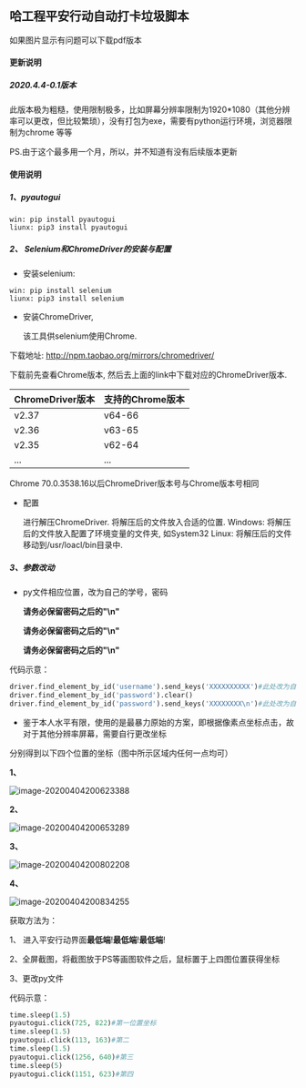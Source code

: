 ##  哈工程平安行动自动打卡垃圾脚本

如果图片显示有问题可以下载pdf版本

####  更新说明

#####  2020.4.4-0.1版本

此版本极为粗糙，使用限制极多，比如屏幕分辨率限制为1920*1080（其他分辨率可以更改，但比较繁琐），没有打包为exe，需要有python运行环境，浏览器限制为chrome 等等

PS.由于这个最多用一个月，所以，并不知道有没有后续版本更新

#### 使用说明

##### 1、pyautogui

```shell
win: pip install pyautogui
liunx: pip3 install pyautogui
```

##### 2、 Selenium和ChromeDriver的安装与配置

* 安装selenium:

```shell
win: pip install selenium
liunx: pip3 install selenium
```

* 安装ChromeDriver,

  该工具供selenium使用Chrome.

下载地址: http://npm.taobao.org/mirrors/chromedriver/

下载前先查看Chrome版本, 然后去上面的link中下载对应的ChromeDriver版本.

| ChromeDriver版本 | 支持的Chrome版本 |
| ---------------- | ---------------- |
|v2.37|v64-66|
|v2.36|v63-65|
|v2.35|v62-64|
|...|...|

Chrome 70.0.3538.16以后ChromeDriver版本号与Chrome版本号相同


* 配置

  进行解压ChromeDriver.
  将解压后的文件放入合适的位置.
  Windows: 将解压后的文件放入配置了环境变量的文件夹, 如System32
  Linux: 将解压后的文件移动到/usr/loacl/bin目录中.

##### 3、参数改动

* py文件相应位置，改为自己的学号，密码

  **请务必保留密码之后的"\n"**

  **请务必保留密码之后的"\n"**

  **请务必保留密码之后的"\n"**

代码示意：

```python
driver.find_element_by_id('username').send_keys('XXXXXXXXXX')#此处改为自己的学号
driver.find_element_by_id('password').clear()
driver.find_element_by_id('password').send_keys('XXXXXXXX\n')#此处改为自己的密码，并保留"\n"
```



* 鉴于本人水平有限，使用的是最暴力原始的方案，即根据像素点坐标点击，故对于其他分辨率屏幕，需要自行更改坐标

分别得到以下四个位置的坐标（图中所示区域内任何一点均可）

**1、**

![image-20200404200623388](https://github.com/AlbertZorichHawking/HEU-COVID-19/tree/master/img/image-20200404200623388.png)

**2、**

![image-20200404200653289](https://github.com/AlbertZorichHawking/HEU-COVID-19/tree/master/img/image-20200404200653289.png)

**3、**

![image-20200404200802208](https://github.com/AlbertZorichHawking/HEU-COVID-19/tree/master/img/image-20200404200802208.png)

**4、**

![image-20200404200834255](https://github.com/AlbertZorichHawking/HEU-COVID-19/tree/master/img/image-20200404200834255.png)

获取方法为：

1、 进入平安行动界面**最低端**!**最低端**!**最低端**!

2、全屏截图，将截图放于PS等画图软件之后，鼠标置于上四图位置获得坐标

3、更改py文件

代码示意：

```python
time.sleep(1.5)
pyautogui.click(725, 822)#第一位置坐标
time.sleep(1.5)
pyautogui.click(113, 163)#第二
time.sleep(1.5)
pyautogui.click(1256, 640)#第三
time.sleep(5)
pyautogui.click(1151, 623)#第四
```

